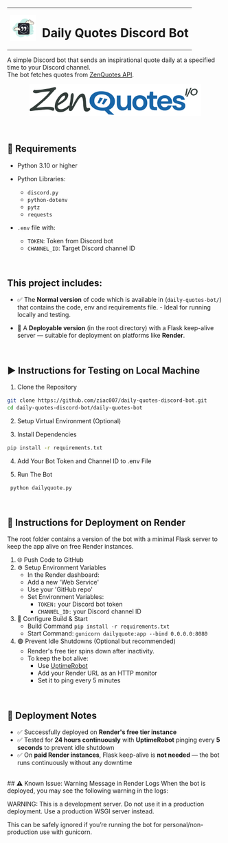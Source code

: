 <table>
  <tr>
    <td><img src="images/logo.png" alt="Logo" width="60"/></td>
    <td><h1>Daily Quotes Discord Bot</h1></td>
  </tr>
</table>


A simple Discord bot that sends an inspirational quote daily at a specified time to your Discord channel.  
The bot fetches quotes from [ZenQuotes API](https://zenquotes.io/).
<p align="center">
  <img src="images/zenquoteslogo.png" alt="logo" width="400"/>
</p>

<br>

## 🔧 Requirements

- Python 3.10 or higher
- Python Libraries:
    - `discord.py`
    - `python-dotenv`
    - `pytz`
    - `requests`

- `.env` file with:
  - `TOKEN`: Token from Discord bot
  - `CHANNEL_ID`: Target Discord channel ID

<br>

## This project includes:
- ✅ The **Normal version** of code which is available in (`daily-quotes-bot/`) that contains the code, env and requirements file. - Ideal for running locally and testing.

  
- 🚀 A **Deployable version** (in the root directory) with a Flask keep-alive server — suitable for deployment on platforms like **Render**.

<br>

## ▶️ Instructions for Testing on Local Machine
1. Clone the Repository
```bash
git clone https://github.com/ziac007/daily-quotes-discord-bot.git
cd daily-quotes-discord-bot/daily-quotes-bot
```

2. Setup Virtual Environment (Optional)

3. Install Dependencies 
```bash
pip install -r requirements.txt
```

4. Add Your Bot Token and Channel ID to .env File

5. Run The Bot
```bash
 python dailyquote.py
```

<br>


## 🚀 Instructions for Deployment on Render
The root folder contains a version of the bot with a minimal Flask server to keep the app alive on free Render instances.
1. 🌐 Push Code to GitHub
2. ⚙️ Setup Environment Variables
    - In the Render dashboard:
    - Add a new 'Web Service'
    - Use your 'GitHub repo'
    - Set Environment Variables:
      - `TOKEN:` your Discord bot token
      - `CHANNEL_ID:` your Discord channel ID
3. 🔧 Configure Build & Start
    - Build Command
        `pip install -r requirements.txt`
    - Start Command:
       `gunicorn dailyquote:app --bind 0.0.0.0:8080`
4. 🟢 Prevent Idle Shutdowns (Optional but recommended)
    - Render's free tier spins down after inactivity.
    - To keep the bot alive: 
      - Use [UptimeRobot](https://uptimerobot.com/)
      - Add your Render URL as an HTTP monitor
      - Set it to ping every 5 minutes


<br>

## 📌 Deployment Notes
- ✅ Successfully deployed on **Render's free tier instance**
- ✅ Tested for **24 hours continuously** with **UptimeRobot** pinging every **5 seconds** to prevent idle shutdown
- ✅ On **paid Render instances**, Flask keep-alive is **not needed** — the bot runs continuously without any downtime


<br>
## ⚠️ Known Issue: Warning Message in Render Logs
When the bot is deployed, you may see the following warning in the logs:

WARNING: This is a development server. Do not use it in a production deployment. Use a production WSGI server instead.

This can be safely ignored if you’re running the bot for personal/non-production use with gunicorn.

